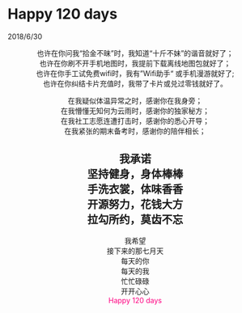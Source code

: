 # Happy 120 days
2018/6/30

<center>

也许在你问我“拾金不昧”时，我知道“十斤不妹”的谐音就好了；<br/>
也许在你刷不开手机地图时，我提前下载离线地图包就好了；<br/>
也许在你手工试免费wifi时，我有”Wifi助手“ 或手机漫游就好了;<br/>
也许在你纠结卡片充值时，我带了卡片或兑过零钱就好了。

在我疑似体温异常之时，感谢你在我身旁；<br/>
在我懵懂无知何为云雨时，感谢你的独家秘方；<br/>
在我社工志愿连遭打击时，感谢你的悉心开导；<br/>
在我紧张的期末备考时，感谢你的陪伴相长；

我承诺<br/>
坚持健身，身体棒棒<br/>
手洗衣裳，体味香香<br/>
开源努力，花钱大方<br/>
拉勾所约，莫齿不忘
----------------------------------

我希望<br/>
接下来的那七月天<br/>
每天的你<br/>
每天的我<br/>
忙忙碌碌<br/>
开开心心<br/>
<span style="color:#FF0080">Happy 120 days</span>
<center>
